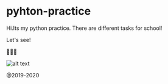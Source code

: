 # pyhton-practice
 
Hi.Its my python practice.
There are different tasks for school!


Let's see!

🐍🐍🐍


![alt text](https://shwanoff.ru/wp-content/uploads/2019/02/Python-programming.jpg)


@2019-2020
